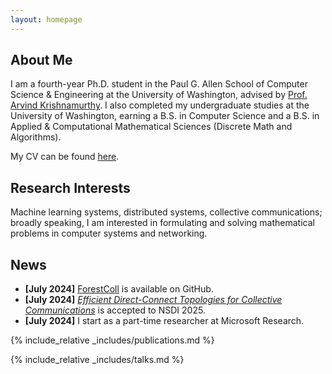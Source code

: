 ```yaml
---
layout: homepage
---
```


## About Me

I am a fourth-year Ph.D. student in the Paul G. Allen School of Computer Science & Engineering at the University of Washington, advised by <a href="https://www.cs.washington.edu/people/faculty/arvind" gtag-section="about" gtag-item="arvind">Prof. Arvind Krishnamurthy</a>. I also completed my undergraduate studies at the University of Washington, earning a B.S. in Computer Science and a B.S. in Applied & Computational Mathematical Sciences (Discrete Math and Algorithms).

My CV can be found <a href="./assets/files/CV/liangyu_cv.pdf" gtag-section="about" gtag-item="cv">here</a>.

## Research Interests

Machine learning systems, distributed systems, collective communications; broadly speaking, I am interested in formulating and solving mathematical problems in computer systems and networking.

## News

- **[July 2024]** <a href="https://github.com/liangyuRain/ForestColl" gtag-section="news" gtag-item="ForestColl">ForestColl</a> is available on GitHub.
- **[July 2024]** <a href="https://arxiv.org/abs/2202.03356" gtag-section="news" gtag-item="DirectConnect"><em>Efficient Direct-Connect Topologies for Collective Communications</em></a> is accepted to NSDI 2025.
- **[July 2024]** I start as a part-time researcher at Microsoft Research.

{% include_relative _includes/publications.md %}

{% include_relative _includes/talks.md %}

<!-- {% include_relative _includes/services.md %} -->
